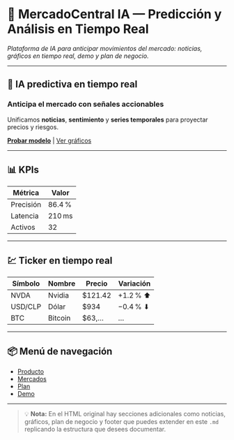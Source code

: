 # 🏦 MercadoCentral IA — Predicción y Análisis en Tiempo Real

_Plataforma de IA para anticipar movimientos del mercado: noticias, gráficos en tiempo real, demo y plan de negocio._

---

## 🚀 IA predictiva en tiempo real
### Anticipa el mercado con señales accionables
Unificamos **noticias**, **sentimiento** y **series temporales** para proyectar precios y riesgos.

[**Probar modelo**](#demo) | [Ver gráficos](#graficos)

---

## 📊 KPIs
| Métrica     | Valor   |
|-------------|---------|
| Precisión   | 86.4 %  |
| Latencia    | 210 ms  |
| Activos     | 32      |

---

## 💹 Ticker en tiempo real
| Símbolo   | Nombre   | Precio   | Variación |
|-----------|----------|----------|-----------|
| NVDA      | Nvidia   | $121.42  | +1.2 % ⬆ |
| USD/CLP   | Dólar    | $934     | −0.4 % ⬇ |
| BTC       | Bitcoin  | $63,…    | …         |

---

## 📦 Menú de navegación
- [Producto](#producto)
- [Mercados](#graficos)
- [Plan](#plan)
- [Demo](#demo)

---

> 💡 **Nota:** En el HTML original hay secciones adicionales como noticias, gráficos, plan de negocio y footer que puedes extender en este `.md` replicando la estructura que desees documentar.

